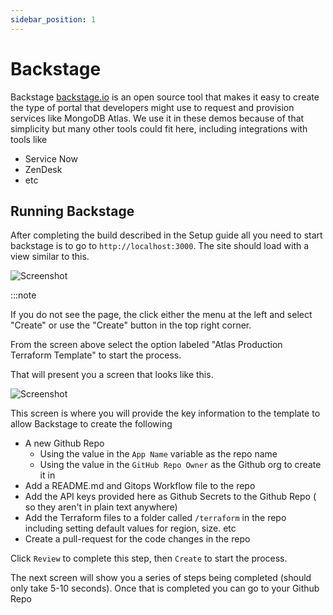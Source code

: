 ```yaml
---
sidebar_position: 1
---
```


# Backstage

Backstage [backstage.io](https://backstage.io/) is an open source tool that makes it easy to create the type of portal that developers might use to 
request and provision services like MongoDB Atlas. We use it in these demos because of that simplicity but many other tools could fit here, including 
integrations with tools like 
* Service Now
* ZenDesk
* etc

## Running Backstage

After completing the build described in the Setup guide all you need to start backstage is to go to `http://localhost:3000`. The site should load with a view similar to this. 

![Screenshot](/img/backstage-component.png)

:::note

If you do not see the page, the click either the menu at the left and select "Create" or use the "Create" button in the top right corner. 

From the screen above select the option labeled "Atlas Production Terraform Template" to start the process. 

That will present you a screen that looks like this.

![Screenshot](/img/backstage-terraform-screen.png)

This screen is where you will provide the key information to the template to allow Backstage to create the following

* A new Github Repo
  * Using the value in the `App Name` variable as the repo name
  * Using the value in the `GitHub Repo Owner` as the Github org to create it in
* Add a README.md and Gitops Workflow file to the repo
* Add the API keys provided here as Github Secrets to the Github Repo ( so they aren't in plain text anywhere)
* Add the Terraform files to a folder called `/terraform` in the repo including setting default values for region, size. etc
* Create a pull-request for the code changes in the repo

Click `Review` to complete this step, then `Create` to start the process.

The next screen will show you a series of steps being completed (should only take 5-10 seconds). Once that is completed you can go to your Github Repo

